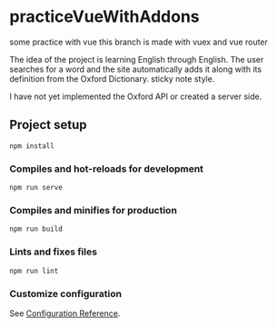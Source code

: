 # practiceVueWithAddons

some practice with vue
this branch is made with vuex and vue router

The idea of the project is learning English through English.
The user searches for a word and the site automatically adds it along with its definition from the Oxford Dictionary.
sticky note style.

I have not yet implemented the Oxford API or created a server side.

## Project setup
```
npm install
```

### Compiles and hot-reloads for development
```
npm run serve
```

### Compiles and minifies for production
```
npm run build
```

### Lints and fixes files
```
npm run lint
```

### Customize configuration
See [Configuration Reference](https://cli.vuejs.org/config/).
